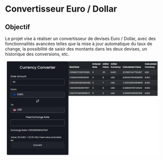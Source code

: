 # Convertisseur Euro / Dollar

## Objectif

Le projet vise à réaliser un convertisseur de devises Euro / Dollar, avec des fonctionnalités avancées telles que la mise à jour automatique du taux de change, la possibilité de saisir des montants dans les deux devises, un historique des conversions, etc.

![Capture](Capture.PNG)
